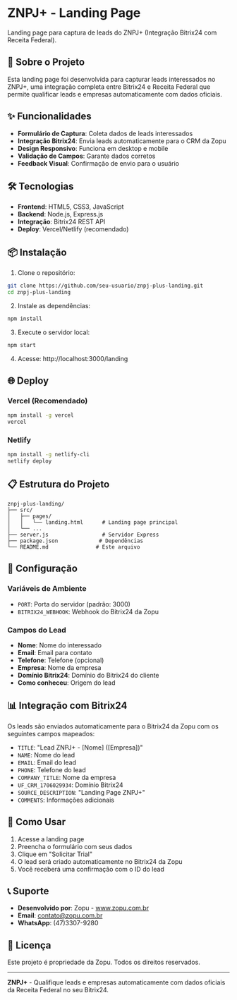 # ZNPJ+ - Landing Page

Landing page para captura de leads do ZNPJ+ (Integração Bitrix24 com Receita Federal).

## 🚀 Sobre o Projeto

Esta landing page foi desenvolvida para capturar leads interessados no ZNPJ+, uma integração completa entre Bitrix24 e Receita Federal que permite qualificar leads e empresas automaticamente com dados oficiais.

## ✨ Funcionalidades

- **Formulário de Captura**: Coleta dados de leads interessados
- **Integração Bitrix24**: Envia leads automaticamente para o CRM da Zopu
- **Design Responsivo**: Funciona em desktop e mobile
- **Validação de Campos**: Garante dados corretos
- **Feedback Visual**: Confirmação de envio para o usuário

## 🛠️ Tecnologias

- **Frontend**: HTML5, CSS3, JavaScript
- **Backend**: Node.js, Express.js
- **Integração**: Bitrix24 REST API
- **Deploy**: Vercel/Netlify (recomendado)

## 📦 Instalação

1. Clone o repositório:
```bash
git clone https://github.com/seu-usuario/znpj-plus-landing.git
cd znpj-plus-landing
```

2. Instale as dependências:
```bash
npm install
```

3. Execute o servidor local:
```bash
npm start
```

4. Acesse: http://localhost:3000/landing

## 🌐 Deploy

### Vercel (Recomendado)
```bash
npm install -g vercel
vercel
```

### Netlify
```bash
npm install -g netlify-cli
netlify deploy
```

## 📋 Estrutura do Projeto

```
znpj-plus-landing/
├── src/
│   ├── pages/
│   │   └── landing.html      # Landing page principal
│   └── ...
├── server.js                 # Servidor Express
├── package.json             # Dependências
└── README.md               # Este arquivo
```

## 🔧 Configuração

### Variáveis de Ambiente
- `PORT`: Porta do servidor (padrão: 3000)
- `BITRIX24_WEBHOOK`: Webhook do Bitrix24 da Zopu

### Campos do Lead
- **Nome**: Nome do interessado
- **Email**: Email para contato
- **Telefone**: Telefone (opcional)
- **Empresa**: Nome da empresa
- **Domínio Bitrix24**: Domínio do Bitrix24 do cliente
- **Como conheceu**: Origem do lead

## 📊 Integração com Bitrix24

Os leads são enviados automaticamente para o Bitrix24 da Zopu com os seguintes campos mapeados:

- `TITLE`: "Lead ZNPJ+ - [Nome] ([Empresa])"
- `NAME`: Nome do lead
- `EMAIL`: Email do lead
- `PHONE`: Telefone do lead
- `COMPANY_TITLE`: Nome da empresa
- `UF_CRM_1706029934`: Domínio Bitrix24
- `SOURCE_DESCRIPTION`: "Landing Page ZNPJ+"
- `COMMENTS`: Informações adicionais

## 🎯 Como Usar

1. Acesse a landing page
2. Preencha o formulário com seus dados
3. Clique em "Solicitar Trial"
4. O lead será criado automaticamente no Bitrix24 da Zopu
5. Você receberá uma confirmação com o ID do lead

## 📞 Suporte

- **Desenvolvido por**: Zopu - www.zopu.com.br
- **Email**: contato@zopu.com.br
- **WhatsApp**: (47)3307-9280

## 📄 Licença

Este projeto é propriedade da Zopu. Todos os direitos reservados.

---

**ZNPJ+** - Qualifique leads e empresas automaticamente com dados oficiais da Receita Federal no seu Bitrix24.
